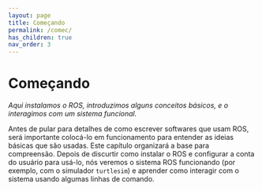 ```yaml
---
layout: page
title: Começando
permalink: /comec/
has_children: true
nav_order: 3
---
```


# Começando

*Aqui instalamos o ROS, introduzimos alguns conceitos básicos, e o interagimos com um sistema funcional.*

Antes de pular para detalhes de como escrever softwares que usam ROS, será importante colocá-lo em funcionamento para entender as ideias básicas que são usadas. Este capítulo organizará a base para compreensão. Depois de discurtir como instalar o ROS e configurar a conta do usuário para usá-lo, nós veremos o sistema ROS funcionando (por exemplo, com o simulador `turtlesim`) e aprender como interagir com o sistema usando algumas linhas de comando.
